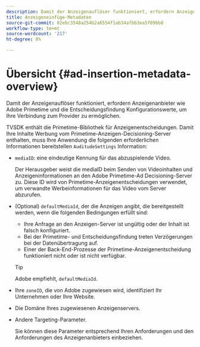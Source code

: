 ```yaml
---
description: Damit der Anzeigenauflöser funktioniert, erfordern Anzeigenanbieter wie Adobe Primetime und die Entscheidungsfindung Konfigurationswerte, um Ihre Verbindung zum Provider zu ermöglichen.
title: Anzeigeneinfüge-Metadaten
source-git-commit: 02ebc3548a254b2a6554f1ab34afbb3ea5f09bb8
workflow-type: tm+mt
source-wordcount: '217'
ht-degree: 0%

---
```


# Übersicht {#ad-insertion-metadata-overview}

Damit der Anzeigenauflöser funktioniert, erfordern Anzeigenanbieter wie Adobe Primetime und die Entscheidungsfindung Konfigurationswerte, um Ihre Verbindung zum Provider zu ermöglichen.

TVSDK enthält die Primetime-Bibliothek für Anzeigenentscheidungen. Damit Ihre Inhalte Werbung vom Primetime-Anzeigen-Decisioning-Server enthalten, muss Ihre Anwendung die folgenden erforderlichen Informationen bereitstellen `AuditudeSettings` Information:

* `mediaID`: eine eindeutige Kennung für das abzuspielende Video.

  Der Herausgeber weist die mediaID beim Senden von Videoinhalten und Anzeigeninformationen an den Adobe Primetime-Ad Decisioning-Server zu. Diese ID wird von Primetime-Anzeigenentscheidungen verwendet, um verwandte Werbeinformationen für das Video vom Server abzurufen.

* (Optional) `defaultMediaId`, der die Anzeigen angibt, die bereitgestellt werden, wenn die folgenden Bedingungen erfüllt sind:

   * Ihre Anfrage an den Anzeigen-Server ist ungültig oder der Inhalt ist falsch konfiguriert.
   * Bei der Primetime- und Entscheidungsfindung treten Verzögerungen bei der Datenübertragung auf.
   * Einer der Back-End-Prozesse der Primetime-Anzeigenentscheidung funktioniert nicht oder ist nicht verfügbar.

  >[!TIP]
  >
  >Adobe empfiehlt, `defaultMediaId`.

* Ihre `zoneID`, die von Adobe zugewiesen wird, identifiziert Ihr Unternehmen oder Ihre Website.
* Die Domäne Ihres zugewiesenen Anzeigenservers.
* Andere Targeting-Parameter.

  Sie können diese Parameter entsprechend Ihren Anforderungen und den Anforderungen des Anzeigenanbieters einbeziehen.
